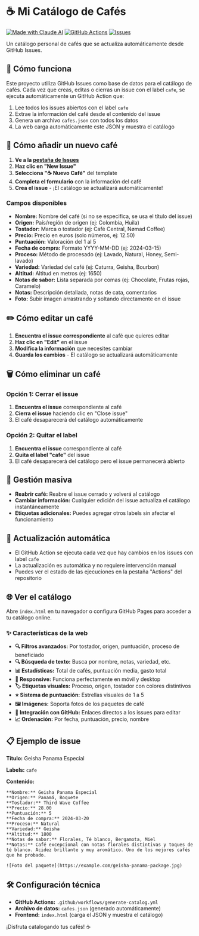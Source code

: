 # ☕ Mi Catálogo de Cafés

[![Made with Claude AI](https://img.shields.io/badge/Made%20with-Claude%20AI-orange?style=flat-square&logo=anthropic)](https://claude.ai)
[![GitHub Actions](https://img.shields.io/github/actions/workflow/status/soker90/cafe/generate-catalog.yml?style=flat-square&logo=github-actions&label=Catalog%20Generation)](https://github.com/soker90/cafe/actions)
[![Issues](https://img.shields.io/github/issues/soker90/cafe/cafe?style=flat-square&logo=coffeescript&label=Cafés&color=brown)](https://github.com/soker90/cafe/issues?q=is%3Aopen+label%3Acafe)

Un catálogo personal de cafés que se actualiza automáticamente desde GitHub Issues.

## 🚀 Cómo funciona

Este proyecto utiliza GitHub Issues como base de datos para el catálogo de cafés. Cada vez que creas, editas o cierras un issue con el label `cafe`, se ejecuta automáticamente un GitHub Action que:

1. Lee todos los issues abiertos con el label `cafe`
2. Extrae la información del café desde el contenido del issue
3. Genera un archivo `cafes.json` con todos los datos
4. La web carga automáticamente este JSON y muestra el catálogo

## 📝 Cómo añadir un nuevo café

1. **Ve a la [pestaña de Issues](../../issues)**
2. **Haz clic en "New Issue"**
3. **Selecciona "☕ Nuevo Café"** del template
4. **Completa el formulario** con la información del café
5. **Crea el issue** - ¡El catálogo se actualizará automáticamente!

### Campos disponibles

- **Nombre:** Nombre del café (si no se especifica, se usa el título del issue)
- **Origen:** País/región de origen (ej: Colombia, Huila)
- **Tostador:** Marca o tostador (ej: Café Central, Nømad Coffee)
- **Precio:** Precio en euros (solo números, ej: 12.50)
- **Puntuación:** Valoración del 1 al 5
- **Fecha de compra:** Formato YYYY-MM-DD (ej: 2024-03-15)
- **Proceso:** Método de procesado (ej: Lavado, Natural, Honey, Semi-lavado)
- **Variedad:** Variedad del café (ej: Caturra, Geisha, Bourbon)
- **Altitud:** Altitud en metros (ej: 1650)
- **Notas de sabor:** Lista separada por comas (ej: Chocolate, Frutas rojas, Caramelo)
- **Notas:** Descripción detallada, notas de cata, comentarios
- **Foto:** Subir imagen arrastrando y soltando directamente en el issue

## ✏️ Cómo editar un café

1. **Encuentra el issue correspondiente** al café que quieres editar
2. **Haz clic en "Edit"** en el issue
3. **Modifica la información** que necesites cambiar
4. **Guarda los cambios** - El catálogo se actualizará automáticamente

## 🗑️ Cómo eliminar un café

### Opción 1: Cerrar el issue
1. **Encuentra el issue** correspondiente al café
2. **Cierra el issue** haciendo clic en "Close issue"
3. El café desaparecerá del catálogo automáticamente

### Opción 2: Quitar el label
1. **Encuentra el issue** correspondiente al café
2. **Quita el label "cafe"** del issue
3. El café desaparecerá del catálogo pero el issue permanecerá abierto

## 🔄 Gestión masiva

- **Reabrir café:** Reabre el issue cerrado y volverá al catálogo
- **Cambiar información:** Cualquier edición del issue actualiza el catálogo instantáneamente
- **Etiquetas adicionales:** Puedes agregar otros labels sin afectar el funcionamiento

## 🔄 Actualización automática

- El GitHub Action se ejecuta cada vez que hay cambios en los issues con label `cafe`
- La actualización es automática y no requiere intervención manual
- Puedes ver el estado de las ejecuciones en la pestaña "Actions" del repositorio

## 🌐 Ver el catálogo

Abre `index.html` en tu navegador o configura GitHub Pages para acceder a tu catálogo online.

### ✨ Características de la web

- **🔍 Filtros avanzados:** Por tostador, origen, puntuación, proceso de beneficiado
- **🔍 Búsqueda de texto:** Busca por nombre, notas, variedad, etc.
- **📊 Estadísticas:** Total de cafés, puntuación media, gasto total
- **📱 Responsive:** Funciona perfectamente en móvil y desktop
- **🏷️ Etiquetas visuales:** Proceso, origen, tostador con colores distintivos
- **⭐ Sistema de puntuación:** Estrellas visuales de 1 a 5
- **🖼️ Imágenes:** Soporta fotos de los paquetes de café
- **🔗 Integración con GitHub:** Enlaces directos a los issues para editar
- **📈 Ordenación:** Por fecha, puntuación, precio, nombre

## 📋 Ejemplo de issue

**Título:** Geisha Panama Especial

**Labels:** `cafe`

**Contenido:**
```
**Nombre:** Geisha Panama Especial
**Origen:** Panamá, Boquete
**Tostador:** Third Wave Coffee
**Precio:** 28.00
**Puntuación:** 5
**Fecha de compra:** 2024-03-20
**Proceso:** Natural
**Variedad:** Geisha
**Altitud:** 1800
**Notas de sabor:** Florales, Té blanco, Bergamota, Miel
**Notas:** Café excepcional con notas florales distintivas y toques de té blanco. Acidez brillante y muy aromático. Uno de los mejores cafés que he probado.

![Foto del paquete](https://example.com/geisha-panama-package.jpg)
```

## 🛠️ Configuración técnica

- **GitHub Actions:** `.github/workflows/generate-catalog.yml`
- **Archivo de datos:** `cafes.json` (generado automáticamente)
- **Frontend:** `index.html` (carga el JSON y muestra el catálogo)

¡Disfruta catalogando tus cafés! ☕️